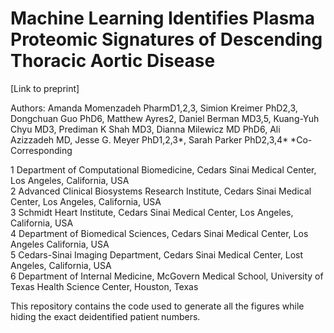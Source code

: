 # Machine Learning Identifies Plasma Proteomic Signatures of Descending Thoracic Aortic Disease 


[Link to preprint]

Authors:
Amanda Momenzadeh PharmD1,2,3, Simion Kreimer PhD2,3, Dongchuan Guo PhD6, Matthew Ayres2, Daniel Berman MD3,5, Kuang-Yuh Chyu MD3, Prediman K Shah MD3,  Dianna Milewicz MD PhD6, Ali Azizzadeh MD, Jesse G. Meyer PhD1,2,3*, Sarah Parker PhD2,3,4*
*Co-Corresponding 

1 Department of Computational Biomedicine, Cedars Sinai Medical Center, Los Angeles, California, USA  
2 Advanced Clinical Biosystems Research Institute, Cedars Sinai Medical Center, Los Angeles, California, USA  
3 Schmidt Heart Institute, Cedars Sinai Medical Center, Los Angeles, California, USA  
4 Department of Biomedical Sciences, Cedars Sinai Medical Center, Los Angeles California, USA  
5 Cedars-Sinai Imaging Department, Cedars Sinai Medical Center, Lost Angeles, California, USA  
6 Department of Internal Medicine, McGovern Medical School, University of Texas Health Science Center, Houston, Texas  

This repository contains the code used to generate all the figures while hiding the exact deidentified patient numbers. 

